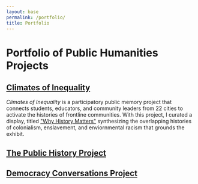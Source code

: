 ```yaml
---
layout: base
permalink: /portfolio/
title: Portfolio
---
```

# Portfolio of Public Humanities Projects

## [Climates of Inequality](https://climatesofinequality.org/)

_Climates of Inequality_ is a participatory public memory project that connects students, educators, and community leaders from 22 cities to activate the histories of frontline communities. With this project, I curated a display, titled ["Why History Matters"](https://climatesofinequality.org/history/) synthesizing the overlapping histories of colonialism, enslavement, and enviornmental racism that grounds the exhibit. 

## [The Public History Project](https://www.publichistoryproject.org/)

## [Democracy Conversations Project](https://njhumanities.org/programs/community-conversations/)